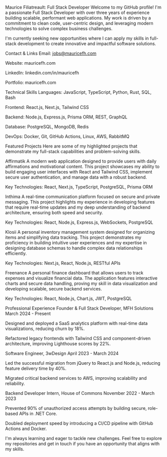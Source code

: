 Maurice Filiatreault: Full Stack Developer
Welcome to my GitHub profile! I'm a passionate Full Stack Developer with over three years of experience building scalable, performant web applications. My work is driven by a commitment to clean code, user-centric design, and leveraging modern technologies to solve complex business challenges.

I'm currently seeking new opportunities where I can apply my skills in full-stack development to create innovative and impactful software solutions.

Contact & Links
Email: jobs@mauricefh.com

Website: mauricefh.com

LinkedIn: linkedin.com/in/mauricefh

Portfolio: mauricefh.com

Technical Skills
Languages: JavaScript, TypeScript, Python, Rust, SQL, Bash

Frontend: React.js, Next.js, Tailwind CSS

Backend: Node.js, Express.js, Prisma ORM, REST, GraphQL

Database: PostgreSQL, MongoDB, Redis

DevOps: Docker, Git, GitHub Actions, Linux, AWS, RabbitMQ

Featured Projects
Here are some of my highlighted projects that demonstrate my full-stack capabilities and problem-solving skills.

Affirmatik
A modern web application designed to provide users with daily affirmations and motivational content. This project showcases my ability to build engaging user interfaces with React and Tailwind CSS, implement secure user authentication, and manage data with a robust backend.

Key Technologies: React, Next.js, TypeScript, PostgreSQL, Prisma ORM

Inthima
A real-time communication platform focused on secure and private messaging. This project highlights my experience in developing features that require real-time updates and my deep understanding of backend architecture, ensuring both speed and security.

Key Technologies: React, Node.js, Express.js, WebSockets, PostgreSQL

Klosii
A personal inventory management system designed for organizing items and simplifying data tracking. This project demonstrates my proficiency in building intuitive user experiences and my expertise in designing database schemas to handle complex data relationships efficiently.

Key Technologies: Next.js, React, Node.js, RESTful APIs

Freenance
A personal finance dashboard that allows users to track expenses and visualize financial data. The application features interactive charts and secure data handling, proving my skill in data visualization and developing scalable, secure backend services.

Key Technologies: React, Node.js, Chart.js, JWT, PostgreSQL

Professional Experience
Founder & Full Stack Developer, MFH Solutions
March 2024 - Present

Designed and deployed a SaaS analytics platform with real-time data visualizations, reducing churn by 18%.

Refactored legacy frontends with Tailwind CSS and component-driven architecture, improving Lighthouse scores by 22%.

Software Engineer, 3wDesign
April 2023 - March 2024

Led the successful migration from jQuery to React.js and Node.js, reducing feature delivery time by 40%.

Migrated critical backend services to AWS, improving scalability and reliability.

Backend Developer Intern, House of Commons
November 2022 - March 2023

Prevented 90% of unauthorized access attempts by building secure, role-based APIs in .NET Core.

Doubled deployment speed by introducing a CI/CD pipeline with GitHub Actions and Docker.

I'm always learning and eager to tackle new challenges. Feel free to explore my repositories and get in touch if you have an opportunity that aligns with my skills.
